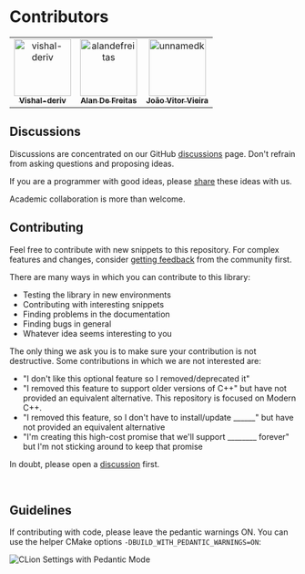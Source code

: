 # Contributors

<!-- readme: collaborators,contributors -start -->
<table>
<tr>
    <td align="center">
        <a href="https://github.com/vishal-deriv">
            <img src="https://avatars.githubusercontent.com/u/107232432?v=4" width="100;" alt="vishal-deriv"/>
            <br />
            <sub><b>Vishal-deriv</b></sub>
        </a>
    </td>
    <td align="center">
        <a href="https://github.com/alandefreitas">
            <img src="https://avatars.githubusercontent.com/u/5369819?v=4" width="100;" alt="alandefreitas"/>
            <br />
            <sub><b>Alan De Freitas</b></sub>
        </a>
    </td>
    <td align="center">
        <a href="https://github.com/unnamedk">
            <img src="https://avatars.githubusercontent.com/u/27844522?v=4" width="100;" alt="unnamedk"/>
            <br />
            <sub><b>João Vitor Vieira</b></sub>
        </a>
    </td></tr>
</table>
<!-- readme: collaborators,contributors -end -->

## Discussions

Discussions are concentrated on our GitHub [discussions](https://github.com/alandefreitas/moderncpp/discussions) page.
Don't refrain from asking questions and proposing ideas.

If you are a programmer with good ideas, please [share](https://github.com/alandefreitas/moderncpp/discussions/new)
these ideas with us.

Academic collaboration is more than welcome.

## Contributing

Feel free to contribute with new snippets to this repository. For complex features and changes,
consider [getting feedback](https://github.com/alandefreitas/moderncpp/discussions/new) from the community first.

There are many ways in which you can contribute to this library:

* Testing the library in new environments
* Contributing with interesting snippets
* Finding problems in the documentation
* Finding bugs in general
* Whatever idea seems interesting to you

The only thing we ask you is to make sure your contribution is not destructive. Some contributions in which we are not
interested are:

* "I don't like this optional feature so I removed/deprecated it"
* "I removed this feature to support older versions of C++" but have not provided an equivalent alternative. This
  repository is focused on Modern C++.
* "I removed this feature, so I don't have to install/update ______" but have not provided an equivalent alternative
* "I'm creating this high-cost promise that we'll support ________ forever" but I'm not sticking around to keep that
  promise

In doubt, please open a [discussion](https://github.com/alandefreitas/moderncpp/discussions) first.

<br/>

## Guidelines

If contributing with code, please leave the pedantic warnings ON. You can use the helper CMake options
`-DBUILD_WITH_PEDANTIC_WARNINGS=ON`:

![CLion Settings with Pedantic Mode](img/pedantic_clion.png)

